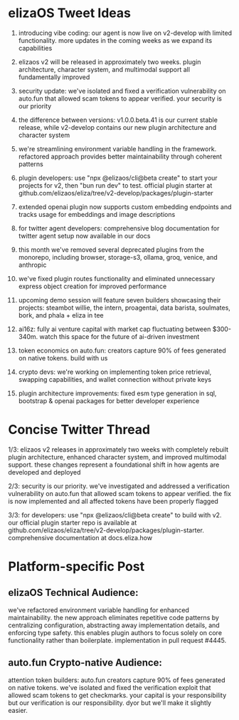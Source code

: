# elizaOS Tweet Ideas

1. introducing vibe coding: our agent is now live on v2-develop with limited functionality. more updates in the coming weeks as we expand its capabilities

2. elizaos v2 will be released in approximately two weeks. plugin architecture, character system, and multimodal support all fundamentally improved

3. security update: we've isolated and fixed a verification vulnerability on auto.fun that allowed scam tokens to appear verified. your security is our priority

4. the difference between versions: v1.0.0.beta.41 is our current stable release, while v2-develop contains our new plugin architecture and character system

5. we're streamlining environment variable handling in the framework. refactored approach provides better maintainability through coherent patterns

6. plugin developers: use "npx @elizaos/cli@beta create" to start your projects for v2, then "bun run dev" to test. official plugin starter at github.com/elizaos/eliza/tree/v2-develop/packages/plugin-starter

7. extended openai plugin now supports custom embedding endpoints and tracks usage for embeddings and image descriptions

8. for twitter agent developers: comprehensive blog documentation for twitter agent setup now available in our docs

9. this month we've removed several deprecated plugins from the monorepo, including browser, storage-s3, ollama, groq, venice, and anthropic

10. we've fixed plugin routes functionality and eliminated unnecessary express object creation for improved performance

11. upcoming demo session will feature seven builders showcasing their projects: steambot willie, the intern, proagentai, data barista, soulmates, bork, and phala + eliza in tee

12. ai16z: fully ai venture capital with market cap fluctuating between $300-340m. watch this space for the future of ai-driven investment

13. token economics on auto.fun: creators capture 90% of fees generated on native tokens. build with us

14. crypto devs: we're working on implementing token price retrieval, swapping capabilities, and wallet connection without private keys

15. plugin architecture improvements: fixed esm type generation in sql, bootstrap & openai packages for better developer experience

# Concise Twitter Thread

1/3: elizaos v2 releases in approximately two weeks with completely rebuilt plugin architecture, enhanced character system, and improved multimodal support. these changes represent a foundational shift in how agents are developed and deployed

2/3: security is our priority. we've investigated and addressed a verification vulnerability on auto.fun that allowed scam tokens to appear verified. the fix is now implemented and all affected tokens have been properly flagged

3/3: for developers: use "npx @elizaos/cli@beta create" to build with v2. our official plugin starter repo is available at github.com/elizaos/eliza/tree/v2-develop/packages/plugin-starter. comprehensive documentation at docs.eliza.how

# Platform-specific Post

## elizaOS Technical Audience:
we've refactored environment variable handling for enhanced maintainability. the new approach eliminates repetitive code patterns by centralizing configuration, abstracting away implementation details, and enforcing type safety. this enables plugin authors to focus solely on core functionality rather than boilerplate. implementation in pull request #4445.

## auto.fun Crypto-native Audience:
attention token builders: auto.fun creators capture 90% of fees generated on native tokens. we've isolated and fixed the verification exploit that allowed scam tokens to get checkmarks. your capital is your responsibility but our verification is our responsibility. dyor but we'll make it slightly easier.